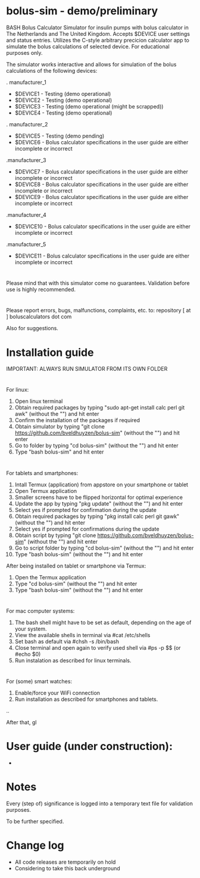 # bolus-sim - demo/preliminary

BASH Bolus Calculator Simulator for insulin pumps with bolus calculator in The Netherlands and The United Kingdom. Accepts $DEVICE user settings and status entries. Utilizes the C-style arbitrary precicion calculator app to simulate the bolus calculations of selected device. For educational purposes only.

The simulator works interactive and allows for simulation of the bolus calculations of the following devices:

. manufacturer_1
- $DEVICE1 - Testing (demo operational)
- $DEVICE2 - Testing (demo operational)
- $DEVICE3 - Testing (demo operational (might be scrapped))
- $DEVICE4 - Testing (demo operational)

. manufacturer_2
- $DEVICE5 - Testing (demo pending)
- $DEVICE6 - Bolus calculator specifications in the user guide are either incomplete or incorrect

.manufacturer_3
- $DEVICE7 - Bolus calculator specifications in the user guide are either incomplete or incorrect
- $DEVICE8 - Bolus calculator specifications in the user guide are either incomplete or incorrect
- $DEVICE9 - Bolus calculator specifications in the user guide are either incomplete or incorrect

.manufacturer_4
- $DEVICE10 - Bolus calculator specifications in the user guide are either incomplete or incorrect

.manufacturer_5
- $DEVICE11 - Bolus calculator specifications in the user guide are either incomplete or incorrect

#
Please mind that with this simulator come no guarantees. Validation before use is highly recommended. 

#
Please report errors, bugs, malfunctions, complaints, etc. to: repository [ at ] boluscalculators dot com

Also for suggestions.

#
# Installation guide
IMPORTANT: ALWAYS RUN SIMULATOR FROM ITS OWN FOLDER

#
For linux:
1. Open linux terminal
2. Obtain required packages by typing "sudo apt-get install calc perl git awk" (without the "") and hit enter
3. Confirm the installation of the packages if required
4. Obtain simulator by typing "git clone https://github.com/bveldhuyzen/bolus-sim" (without the "") and hit enter
5. Go to folder by typing "cd bolus-sim" (without the "") and hit enter
6. Type "bash bolus-sim" and hit enter

#
For tablets and smartphones:
1. Intall Termux (application) from appstore on your smartphone or tablet
3. Open Termux application
4. Smaller screens have to be flipped horizontal for optimal experience
5. Update the app by typing "pkg update" (without the "") and hit enter
6. Select yes if prompted for confirmation during the update
7. Obtain required packages by typing "pkg install calc perl git gawk" (without the "") and hit enter
8. Select yes if prompted for confirmations during the update
9. Obtain script by typing "git clone https://github.com/bveldhuyzen/bolus-sim" (without the "") and hit enter
10. Go to script folder by typing "cd bolus-sim" (without the "") and hit enter
11. Type "bash bolus-sim" (without the "") and hit enter

After being installed on tablet or smartphone via Termux:
1. Open the Termux application
2. Type "cd bolus-sim" (without the "") and hit enter
3. Type "bash bolus-sim" (without the "") and hit enter

#
For mac computer systems:
1. The bash shell might have to be set as default, depending on the age of your system.
2. View the available shells in terminal via #cat /etc/shells
3. Set bash as default via #chsh -s /bin/bash
4. Close terminal and open again to verify used shell via #ps -p $$ (or #echo $0)
5. Run instalation as described for linux terminals.

#
For (some) smart watches:
1. Enable/force your WiFi connection
2. Run installation as described for smartphones and tablets.

..

After that, gl

#
# User guide (under construction):
-

#
# Notes
Every (step of) significance is logged into a temporary text file for validation purposes.

To be further specified.

#
# Change log

- All code releases are temporarily on hold
- Considering to take this back underground
